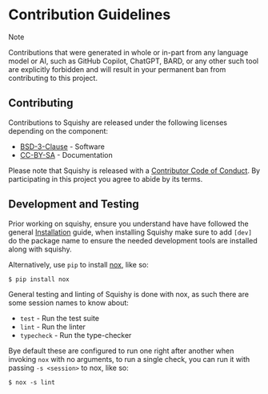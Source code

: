 # Contribution Guidelines

> [!NOTE]
> Contributions that were generated in whole or in-part from any
> language model or AI, such as GitHub Copilot, ChatGPT, BARD, or any other such tool
> are explicitly forbidden and will result in your permanent ban from contributing
> to this project.

## Contributing

Contributions to Squishy are released under the following licenses depending on the component:

 * [BSD-3-Clause](./LICENSE.software) - Software
 * [CC-BY-SA](./LICENSE.docs) - Documentation


Please note that Squishy is released with a [Contributor Code of Conduct](./CODE_OF_CONDUCT.md). By participating in this project you agree to abide by its terms.

## Development and Testing

Prior working on squishy, ensure you understand have have followed the general [Installation](https://docs.scsi.moe/install.html) guide, when installing Squishy make sure to add `[dev]` do the package name to ensure the needed development tools are installed along with squishy.

Alternatively, use `pip` to install [nox](https://nox.thea.codes/), like so:

```
$ pip install nox
```

General testing and linting of Squishy is done with nox, as such there are some session names to know about:

 * `test` - Run the test suite
 * `lint` - Run the linter
 * `typecheck` - Run the type-checker

Bye default these are configured to run one right after another when invoking `nox` with no arguments, to run a single check, you can run it with passing `-s <session>` to nox, like so:

```
$ nox -s lint
```
